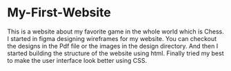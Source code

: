 # My-First-Website
This is a website about my favorite game in the whole world which is Chess.
I started in figma designing wireframes for my website.
You can checkout the designs in the Pdf file or the images in the design directory.
And then I started building the structure of the website using html.
Finally tried my best to make the user interface look better using CSS.
